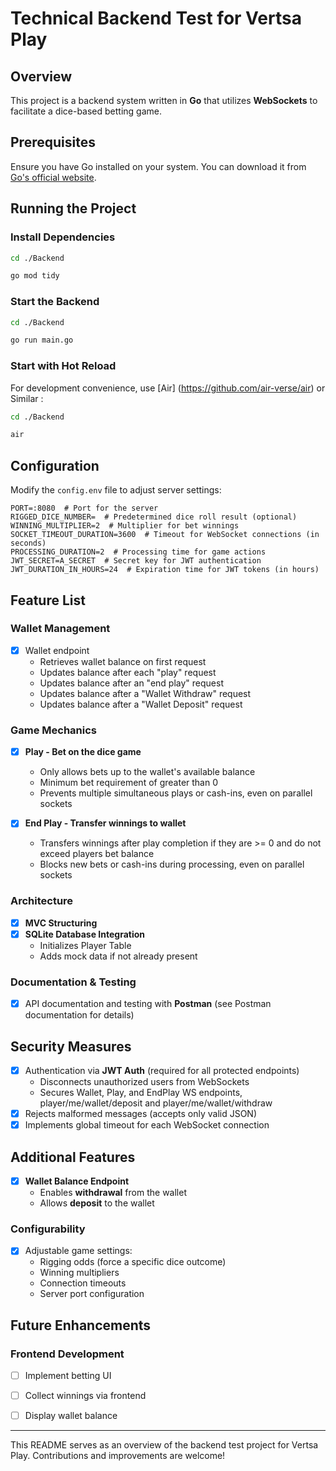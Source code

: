 # Technical Backend Test for Vertsa Play

## Overview
This project is a backend system written in **Go** that utilizes **WebSockets** to facilitate a dice-based betting game.

## Prerequisites
Ensure you have Go installed on your system. You can download it from [Go's official website](https://go.dev/dl/).

## Running the Project
### Install Dependencies
```sh
cd ./Backend

go mod tidy
```

### Start the Backend
```sh
cd ./Backend

go run main.go
```

### Start with Hot Reload
For development convenience, use [Air] (https://github.com/air-verse/air) or Similar :
```sh
cd ./Backend

air
```

## Configuration
Modify the `config.env` file to adjust server settings:

```env
PORT=:8080  # Port for the server
RIGGED_DICE_NUMBER=  # Predetermined dice roll result (optional)
WINNING_MULTIPLIER=2  # Multiplier for bet winnings
SOCKET_TIMEOUT_DURATION=3600  # Timeout for WebSocket connections (in seconds)
PROCESSING_DURATION=2  # Processing time for game actions
JWT_SECRET=A_SECRET  # Secret key for JWT authentication
JWT_DURATION_IN_HOURS=24  # Expiration time for JWT tokens (in hours)
```

## Feature List
### Wallet Management
- [x] Wallet endpoint
  - Retrieves wallet balance on first request
  - Updates balance after each "play" request
  - Updates balance after an "end play" request
  - Updates balance after a "Wallet Withdraw" request
  - Updates balance after a "Wallet Deposit" request

### Game Mechanics
- [x] **Play - Bet on the dice game**
  - Only allows bets up to the wallet's available balance
  - Minimum bet requirement of greater than 0
  - Prevents multiple simultaneous plays or cash-ins, even on parallel sockets

- [x] **End Play - Transfer winnings to wallet**
  - Transfers winnings after play completion if they are >= 0 and do not exceed players bet balance
  - Blocks new bets or cash-ins during processing, even on parallel sockets

### Architecture
- [x] **MVC Structuring**
- [x] **SQLite Database Integration**
  - Initializes Player Table
  - Adds mock data if not already present

### Documentation & Testing
- [x] API documentation and testing with **Postman** (see Postman documentation for details)

## Security Measures
- [x] Authentication via **JWT Auth** (required for all protected endpoints)
  - Disconnects unauthorized users from WebSockets
  - Secures Wallet, Play, and EndPlay WS endpoints, player/me/wallet/deposit and player/me/wallet/withdraw
- [x] Rejects malformed messages (accepts only valid JSON)
- [x] Implements global timeout for each WebSocket connection

## Additional Features
- [x] **Wallet Balance Endpoint**
  - Enables **withdrawal** from the wallet
  - Allows **deposit** to the wallet

### Configurability
- [x] Adjustable game settings:
  - Rigging odds (force a specific dice outcome)
  - Winning multipliers
  - Connection timeouts
  - Server port configuration

## Future Enhancements
### Frontend Development
- [ ] Implement betting UI
- [ ] Collect winnings via frontend
- [ ] Display wallet balance 


---
This README serves as an overview of the backend test project for Vertsa Play. Contributions and improvements are welcome!